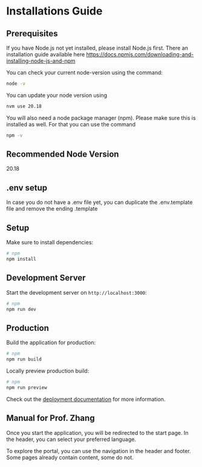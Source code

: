 # Installations Guide

## Prerequisites 
If you have Node.js not yet installed, please install Node.js first. There an installation guide available here
https://docs.npmjs.com/downloading-and-installing-node-js-and-npm

You can check your current node-version using the command:

```bash
node -v
```

You can update your node version using

```bash
nvm use 20.18
```

You will also need a node package manager (npm). Please make sure this is installed as well. For that you can use the command 

```bash
npm -v
```

## Recommended Node Version
20.18

## .env setup

In case you do not have a .env file yet, you can duplicate the .env.template file and remove the ending .template

## Setup

Make sure to install dependencies:

```bash
# npm
npm install
```

## Development Server

Start the development server on `http://localhost:3000`:

```bash
# npm
npm run dev
```

## Production

Build the application for production:

```bash
# npm
npm run build
```

Locally preview production build:

```bash
# npm
npm run preview
```

Check out the [deployment documentation](https://nuxt.com/docs/getting-started/deployment) for more information.


## Manual for Prof. Zhang
Once you start the application, you will be redirected to the start page. In the header, you can select your preferred language.

To explore the portal, you can use the navigation in the header and footer. Some pages already contain content, some do not.
